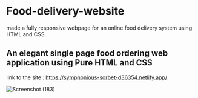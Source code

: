 # Food-delivery-website
made a fully responsive webpage for an online food delivery system using HTML and CSS.
<h2>An elegant single page food ordering web application using Pure HTML and CSS</h2>

link to the site : https://symphonious-sorbet-d36354.netlify.app/

![Screenshot (183)](https://github.com/Riya12goyal/Food-delivery-website/assets/113528211/cf022ca6-344d-41d9-9102-b31259f30eb0)
